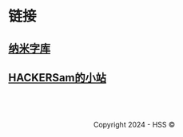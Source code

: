 <!--Markdown 编写-->
<title>链接</title>
<link rel="shortcut icon" href="https://hss.fmdns.cn/assets/pic/favicon.ico">

# 链接

## **[纳米字库](https://hss.fmdns.cn/site/nanofont/)**

## [HACKERSam的小站](https://hss.fmdns.cn/)

<!--

## [HACKERSam下载站](https://hss.fmdns.cn/site/downlstat/)

-->

## &nbsp;
<div align="center">
    Copyright 2024 - HSS ©
</div>